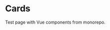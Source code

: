 # Cards

<script setup>
import FallingLetters from '@vue-skuilder/courseware/typing/questions/falling-letters/FallingLetters.vue'
</script>

Test page with Vue components from monorepo.

<FallingLetters />
